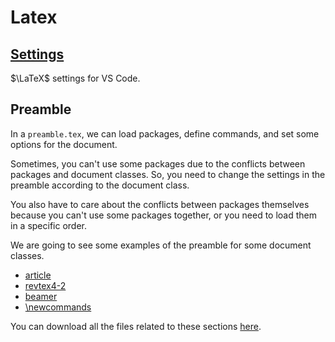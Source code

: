# Latex

## [Settings](./settings.md)

$\LaTeX$ settings for VS Code.

## Preamble

In a `preamble.tex`, we can load packages, define commands, and set some options for the document.

Sometimes, you can't use some packages due to the conflicts between packages and document classes. So, you need to change the settings in the preamble according to the document class.

You also have to care about the conflicts between packages themselves because you can't use some packages together, or you need to load them in a specific order.

We are going to see some examples of the preamble for some document classes.

- [article](./article.md)
- [revtex4-2](./revtex4-2.md)
- [beamer](./beamer.md)
- [\newcommands](./newcommands.md)

You can download all the files related to these sections [here](https://github.com/kkensuke/latex-template/tree/main/latex-template).